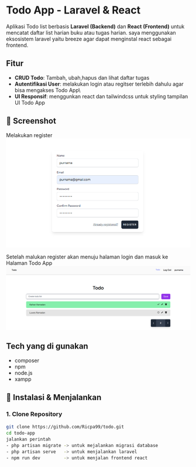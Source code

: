# Todo App - Laravel & React
Aplikasi Todo list berbasis **Laravel (Backend)** dan **React (Frontend)** untuk mencatat daftar list harian buku atau tugas harian. saya menggunakan eksosistem laravel yaitu breeze agar dapat menginstal react sebagai frontend.

## Fitur
- **CRUD Todo**: Tambah, ubah,hapus dan lihat daftar tugas
- **Autentifikasi User**: melakukan login atau regitser terlebih dahulu agar bisa mengakses Todo App\
- **UI Responsif**: menggunkan react dan tailwindcss untuk styling tampilan UI Todo App

## 📸 Screenshot
Melakukan register
![image alt](https://github.com/Ricpa99/todo/blob/d766045e8b1a79bfd11891187bd5d8cff01a1337/laravel%20-%20react/img/register.png)

Setelah malukan register akan menuju halaman login dan masuk ke Halaman Todo App
![image alt](https://github.com/Ricpa99/todo/blob/6991821e0214d2269208a4741fd170f920ed7aa8/laravel%20-%20react/img/home.png)

## Tech yang di gunakan
- composer
- npm
- node.js
- xampp

## 🔧 Instalasi & Menjalankan
### **1. Clone Repository**
```sh
git clone https://github.com/Ricpa99/todo.git
cd todo-app
jalankan perintah
- php artisan migrate -> untuk mejalankan migrasi database
- php artisan serve   -> untuk menjalankan laravel
- npm run dev         -> untuk menjalan frontend react
